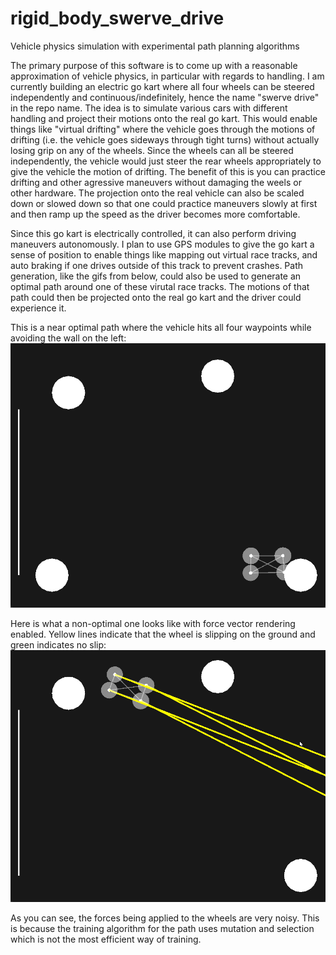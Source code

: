 # rigid_body_swerve_drive
Vehicle physics simulation with experimental path planning algorithms

The primary purpose of this software is to come up with a reasonable approximation of vehicle physics, in particular with regards to handling. I am currently building an electric go kart where all four wheels can be steered independently and continuous/indefinitely, hence the name "swerve drive" in the repo name. The idea is to simulate various cars with different handling and project their motions onto the real go kart. This would enable things like "virtual drifting" where the vehicle goes through the motions of drifting (i.e. the vehicle goes sideways through tight turns) without actually losing grip on any of the wheels. Since the wheels can all be steered independently, the vehicle would just steer the rear wheels appropriately to give the vehicle the motion of drifting. The benefit of this is you can practice drifting and other agressive maneuvers without damaging the weels or other hardware. The projection onto the real vehicle can also be scaled down or slowed down so that one could practice maneuvers slowly at first and then ramp up the speed as the driver becomes more comfortable. 

Since this go kart is electrically controlled, it can also perform driving maneuvers autonomously. I plan to use GPS modules to give the go kart a sense of position to enable things like mapping out virtual race tracks, and auto braking if one drives outside of this track to prevent crashes. Path generation, like the gifs from below, could also be used to generate an optimal path around one of these virutal race tracks. The motions of that path could then be projected onto the real go kart and the driver could experience it.

This is a near optimal path where the vehicle hits all four waypoints while avoiding the wall on the left:
![Alt Text](https://github.com/jonahshader/rigid_body_swerve_drive/blob/master/images/no_force_lines.gif)


Here is what a non-optimal one looks like with force vector rendering enabled. Yellow lines indicate that the wheel is slipping on the ground and green indicates no slip:
![Alt Text](https://github.com/jonahshader/rigid_body_swerve_drive/blob/master/images/undertrained.gif)

As you can see, the forces being applied to the wheels are very noisy. This is because the training algorithm for the path uses mutation and selection which is not the most efficient way of training. 
